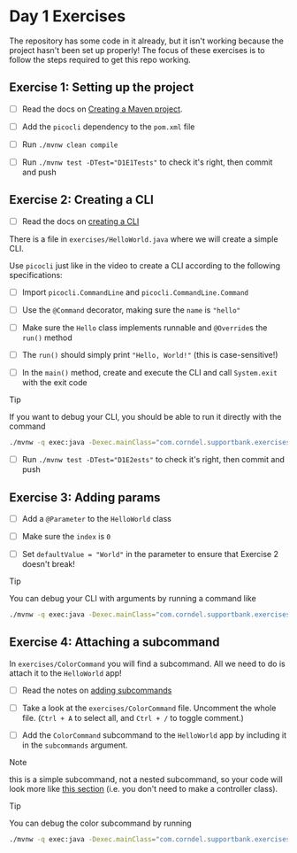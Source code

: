 # Day 1 Exercises

The repository has some code in it already, but it isn't working because the
project hasn't been set up properly! The focus of these exercises is to follow
the steps required to get this repo working.

## Exercise 1: Setting up the project

- [ ] Read the docs on
      [Creating a Maven project](https://tech-docs.corndel.com/java/creating-projects.html).

- [ ] Add the `picocli` dependency to the `pom.xml` file

- [ ] Run `./mvnw clean compile`

- [ ] Run `./mvnw test -DTest="D1E1Tests"` to check it's right, then commit and
      push

## Exercise 2: Creating a CLI

- [ ] Read the docs on
      [creating a CLI](https://tech-docs.corndel.com/java/making-a-cli.html)

There is a file in `exercises/HelloWorld.java` where we will create a simple
CLI.

Use `picocli` just like in the video to create a CLI according to the following
specifications:

- [ ] Import `picocli.CommandLine` and `picocli.CommandLine.Command`

- [ ] Use the `@Command` decorator, making sure the `name` is `"hello"`

- [ ] Make sure the `Hello` class implements runnable and `@Override`s the
      `run()` method

- [ ] The `run()` should simply print `"Hello, World!"` (this is
      case-sensitive!)

- [ ] In the `main()` method, create and execute the CLI and call `System.exit`
      with the exit code

> [!TIP]
>
> If you want to debug your CLI, you should be able to run it directly with the
> command
>
> ```bash
> ./mvnw -q exec:java -Dexec.mainClass="com.corndel.supportbank.exercises.HelloWorld"
> ```

- [ ] Run `./mvnw test -DTest="D1E2ests"` to check it's right, then commit and
      push

## Exercise 3: Adding params

- [ ] Add a `@Parameter` to the `HelloWorld` class

- [ ] Make sure the `index` is `0`

- [ ] Set `defaultValue = "World"` in the parameter to ensure that Exercise 2
      doesn't break!

> [!TIP]
>
> You can debug your CLI with arguments by running a command like
>
> ```bash
> ./mvnw -q exec:java -Dexec.mainClass="com.corndel.supportbank.exercises.HelloWorld" -Dexec.args="Alice"
> ```

## Exercise 4: Attaching a subcommand

In `exercises/ColorCommand` you will find a subcommand. All we need to do is
attach it to the `HelloWorld` app!

- [ ] Read the notes on
      [adding subcommands](https://tech-docs.corndel.com/java/adding-subcommands.html)

- [ ] Take a look at the `exercises/ColorCommand` file. Uncomment the whole
      file. (`Ctrl + A` to select all, and `Ctrl + /` to toggle comment.)

- [ ] Add the `ColorCommand` subcommand to the `HelloWorld` app by including it
      in the `subcommands` argument.

> [!NOTE]
>
> this is a simple subcommand, not a nested subcommand, so your code will look
> more like
> [this section](https://tech-docs.corndel.com/java/adding-subcommands.html#a-simple-subcommand)
> (i.e. you don't need to make a controller class).

> [!TIP]
>
> You can debug the color subcommand by running
>
> ```bash
> ./mvnw -q exec:java -Dexec.mainClass="com.corndel.supportbank.exercises.HelloWorld" -Dexec.args="color"
> ```

